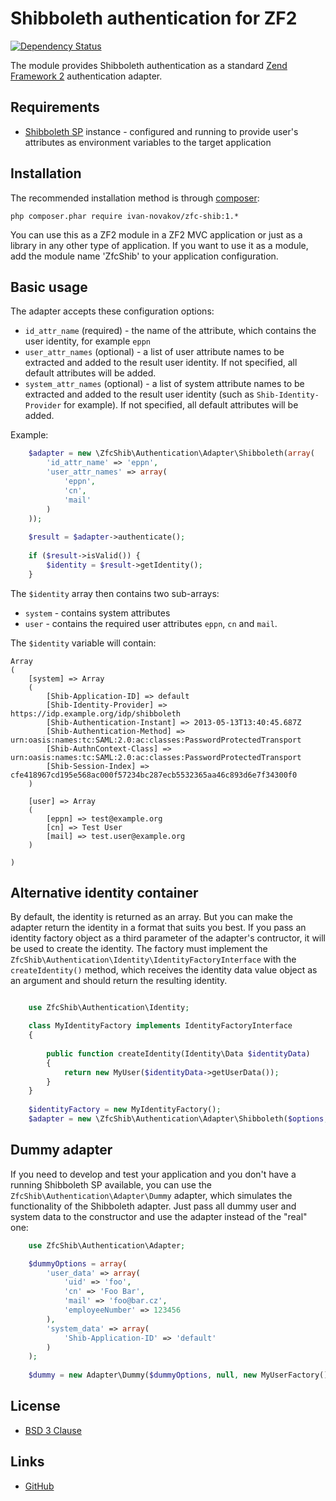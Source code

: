 # Shibboleth authentication for ZF2

[![Dependency Status](https://www.versioneye.com/user/projects/529a011e632bac5a0a000013/badge.png)](https://www.versioneye.com/user/projects/529a011e632bac5a0a000013)

The module provides Shibboleth authentication as a standard [Zend Framework 2](http://framework.zend.com/) 
authentication adapter.

## Requirements

* [Shibboleth SP](http://shibboleth.net/) instance - configured and running to provide user's attributes as environment 
variables to the target application

## Installation

The recommended installation method is through [composer](http://getcomposer.org/):

    php composer.phar require ivan-novakov/zfc-shib:1.*



You can use this as a ZF2 module in a ZF2 MVC application or just as a library in any other type of application. 
If you want to use it as a module, add the module name 'ZfcShib' to your application configuration.

## Basic usage

The adapter accepts these configuration options:

* `id_attr_name` (required) - the name of the attribute, which contains the user identity, for example `eppn`
* `user_attr_names` (optional) - a list of user attribute names to be extracted and added to the result user identity. 
If not specified, all default attributes will be added.
* `system_attr_names` (optional) - a list of system attribute names to be extracted and added to the result user 
identity (such as `Shib-Identity-Provider` for example). If not specified, all default attributes will be added.

Example:

```php
    $adapter = new \ZfcShib\Authentication\Adapter\Shibboleth(array(
        'id_attr_name' => 'eppn', 
        'user_attr_names' => array(
            'eppn', 
            'cn', 
            'mail'
        )
    ));
    
    $result = $adapter->authenticate();
    
    if ($result->isValid()) {
        $identity = $result->getIdentity();
    }
```
The `$identity` array then contains two sub-arrays:

* `system` - contains system attributes
* `user` - contains the required user attributes `eppn`, `cn` and `mail`.

The `$identity` variable will contain:

    Array
    (
        [system] => Array
        (
            [Shib-Application-ID] => default
            [Shib-Identity-Provider] => https://idp.example.org/idp/shibboleth
            [Shib-Authentication-Instant] => 2013-05-13T13:40:45.687Z
            [Shib-Authentication-Method] => urn:oasis:names:tc:SAML:2.0:ac:classes:PasswordProtectedTransport
            [Shib-AuthnContext-Class] => urn:oasis:names:tc:SAML:2.0:ac:classes:PasswordProtectedTransport
            [Shib-Session-Index] => cfe418967cd195e568ac000f57234bc287ecb5532365aa46c893d6e7f34300f0
        )
    
        [user] => Array
        (
            [eppn] => test@example.org
            [cn] => Test User
            [mail] => test.user@example.org
        )
    
    )


## Alternative identity container

By default, the identity is returned as an array. But you can make the adapter return the identity in a format 
that suits you best. If you pass an identity factory object as a third parameter of the adapter's contructor, 
it will be used to create the identity. The factory must implement the 
`ZfcShib\Authentication\Identity\IdentityFactoryInterface` with the `createIdentity()` method, which receives 
the identity data value object as an argument and should return the resulting identity.

```php

    use ZfcShib\Authentication\Identity;

    class MyIdentityFactory implements IdentityFactoryInterface
    {
    
        public function createIdentity(Identity\Data $identityData)
        {
            return new MyUser($identityData->getUserData());
        }
    }
    
    $identityFactory = new MyIdentityFactory();
    $adapter = new \ZfcShib\Authentication\Adapter\Shibboleth($options, null, $identityFactory);
```

## Dummy adapter

If you need to develop and test your application and you don't have a running Shibboleth SP available, you can use
the `ZfcShib\Authentication\Adapter\Dummy` adapter, which simulates the functionality of the Shibboleth adapter. Just 
pass all dummy user and system data to the constructor and use the adapter instead of the "real" one:

```php
    use ZfcShib\Authentication\Adapter;

    $dummyOptions = array(
        'user_data' => array(
            'uid' => 'foo',
            'cn' => 'Foo Bar',
            'mail' => 'foo@bar.cz',
            'employeeNumber' => 123456
        ),
        'system_data' => array(
            'Shib-Application-ID' => 'default'
        )
    );
    
    $dummy = new Adapter\Dummy($dummyOptions, null, new MyUserFactory());
```


## License

* [BSD 3 Clause](http://debug.cz/license/bsd-3-clause)
  

## Links

* [GitHub](https://github.com/ivan-novakov/zf2-shibboleth-authentication)
    
